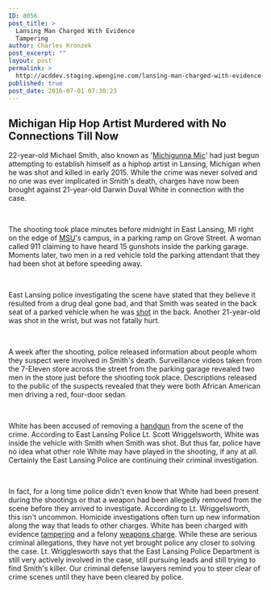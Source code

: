 ```yaml
---
ID: 8056
post_title: >
  Lansing Man Charged With Evidence
  Tampering
author: Charles Kronzek
post_excerpt: ""
layout: post
permalink: >
  http://acddev.staging.wpengine.com/lansing-man-charged-with-evidence-tampering.html
published: true
post_date: 2016-07-01 07:30:23
---
```

<h2>Michigan Hip Hop Artist Murdered with No Connections Till Now</h2>
<span style="font-weight: 400;">22-year-old Michael Smith, also known as '</span><a href="https://www.facebook.com/MichiGunna-Mic-178130752211650/" target="_blank"><span style="font-weight: 400;">Michigunna Mic</span></a><span style="font-weight: 400;">' had just begun attempting to establish himself as a hiphop artist in Lansing, Michigan when he was shot and killed in early 2015. While the crime was never solved and no one was ever implicated in Smith's death, charges have now been brought against 21-year-old Darwin Duval White in connection with the case.</span>

&nbsp;

<span style="font-weight: 400;">The shooting took place minutes before midnight in East Lansing, MI right on the edge of </span><a href="https://msu.edu/" target="_blank"><span style="font-weight: 400;">MSU</span></a><span style="font-weight: 400;">'s campus, in a parking ramp on Grove Street. A woman called 911 claiming to have heard 15 gunshots inside the parking garage. Moments later, two men in a red vehicle told the parking attendant that they had been shot at before speeding away.</span>

&nbsp;

<span style="font-weight: 400;">East Lansing police investigating the scene have stated that they believe it resulted from a drug deal gone bad, and that Smith was seated in the back seat of a parked vehicle when he was </span><a href="http://acddev.staging.wpengine.com/michigan-felony-firearm-attorneys-michigan-gun-lawyers.html" target="_blank"><span style="font-weight: 400;">shot</span></a><span style="font-weight: 400;"> in the back. Another 21-year-old was shot in the wrist, but was not fatally hurt.</span>

&nbsp;

<span style="font-weight: 400;">A week after the shooting, police released information about people whom they suspect were involved in Smith's death. Surveillance videos taken from the 7-Eleven store across the street from the parking garage revealed two men in the store just before the shooting took place. Descriptions released to the public of the suspects revealed that they were both African American men driving a red, four-door sedan.</span>

&nbsp;

<span style="font-weight: 400;">White has been accused of removing a </span><a href="http://acddev.staging.wpengine.com/gun-right-restoration.html" target="_blank"><span style="font-weight: 400;">handgun</span></a><span style="font-weight: 400;"> from the scene of the crime. According to East Lansing Police Lt. Scott Wriggelsworth, White was inside the vehicle with Smith when Smith was shot. But thus far, police have no idea what other role White may have played in the shooting, if any at all. Certainly the East Lansing Police are continuing their criminal investigation. </span>

&nbsp;

<span style="font-weight: 400;">In fact, for a long time police didn't even know that White had been present during the shootings or that a weapon had been allegedly removed from the scene before they arrived to investigate. According to Lt. Wriggelsworth, this isn't uncommon. Homicide investigations often turn up new information along the way that leads to other charges.</span>
<span style="font-weight: 400;">White has been charged with evidence </span><a href="http://acddev.staging.wpengine.com/michigan-witness-tampering-attorneys-criminal-defense.html" target="_blank"><span style="font-weight: 400;">tampering</span></a><span style="font-weight: 400;"> and a felony </span><a href="http://acddev.staging.wpengine.com/firearm-charges.html" target="_blank"><span style="font-weight: 400;">weapons charge</span></a><span style="font-weight: 400;">. While these are serious criminal allegations, they have not yet brought police any closer to solving the case. Lt. Wrigglesworth says that the East Lansing Police Department is still very actively involved in the case, still pursuing leads and still trying to find Smith's killer. Our criminal defense lawyers remind you to steer clear of crime scenes until they have been cleared by police. </span>

&nbsp;